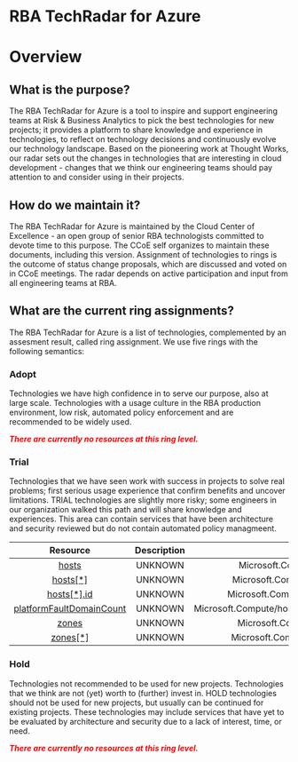 
RBA TechRadar for Azure
=======================

# Overview

## What is the purpose?


The RBA TechRadar for Azure is a tool to inspire and support engineering teams at Risk & Business Analytics to pick the best technologies for new projects; it provides a platform to share knowledge and experience in technologies, to reflect on technology decisions and continuously evolve our technology landscape.  Based on the pioneering work at Thought Works, our radar sets out the changes in technologies that are interesting in cloud development - changes that we think our engineering teams should pay attention to and consider using in their projects.
## How do we maintain it?


The RBA TechRadar for Azure is maintained by the Cloud Center of Excellence - an open group of senior RBA technologists committed to devote time to this purpose.  The CCoE self organizes to maintain these documents, including this version.  Assignment of technologies to rings is the outcome of status change proposals, which are discussed and voted on in CCoE meetings.  The radar depends on active participation and input from all engineering teams at RBA.
## What are the current ring assignments?


The RBA TechRadar for Azure is a list of technologies, complemented by an assesment result, called ring assignment.  We use five rings with the following semantics:
### Adopt


Technologies we have high confidence in to serve our purpose, also at large scale.  Technologies with a usage culture in the RBA production environment, low risk, automated policy enforcement and are recommended to be widely used.  
  
***<font color="red"> There are currently no resources at this ring level. </font>***
### Trial


Technologies that we have seen work with success in projects to solve real problems;  first serious usage experience that confirm benefits and uncover limitations.  TRIAL technologies are slightly more risky; some engineers in our organization walked this path and will share knowledge and experiences.  This area can contain services that have been architecture and security reviewed but do not contain automated policy managmeent.  

|Resource|Description|Path|Status|
| :---: | :---: | :---: | :---: |
|[hosts](https://github.com/openrba/python-azure-techradar/blob/master/Microsoft.Compute/hostGroups/hosts/README.md)|UNKNOWN|Microsoft.Compute/hostGroups/hosts|TRIAL|
|[hosts[*]](https://github.com/openrba/python-azure-techradar/blob/master/Microsoft.Compute/hostGroups/hosts[*]/README.md)|UNKNOWN|Microsoft.Compute/hostGroups/hosts[*]|TRIAL|
|[hosts[*].id](https://github.com/openrba/python-azure-techradar/blob/master/Microsoft.Compute/hostGroups/hosts[*].id/README.md)|UNKNOWN|Microsoft.Compute/hostGroups/hosts[*].id|TRIAL|
|[platformFaultDomainCount](https://github.com/openrba/python-azure-techradar/blob/master/Microsoft.Compute/hostGroups/platformFaultDomainCount/README.md)|UNKNOWN|Microsoft.Compute/hostGroups/platformFaultDomainCount|TRIAL|
|[zones](https://github.com/openrba/python-azure-techradar/blob/master/Microsoft.Compute/hostGroups/zones/README.md)|UNKNOWN|Microsoft.Compute/hostGroups/zones|TRIAL|
|[zones[*]](https://github.com/openrba/python-azure-techradar/blob/master/Microsoft.Compute/hostGroups/zones[*]/README.md)|UNKNOWN|Microsoft.Compute/hostGroups/zones[*]|TRIAL|

### Hold


Technologies not recommended to be used for new projects. Technologies that we think are not (yet) worth to (further) invest in.  HOLD technologies should not be used for new projects, but usually can be continued for existing projects.  These technologies may include services that have yet to be evaluated by architecture and security due to a lack of interest, time, or need.  
  
***<font color="red"> There are currently no resources at this ring level. </font>***